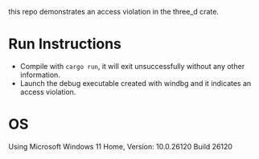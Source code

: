 this repo demonstrates an access violation in the three_d crate.
# Run Instructions
- Compile with ```cargo run```, it will exit unsuccessfully without any other information.
- Launch the debug executable created with windbg and it indicates an access violation.
# OS
Using Microsoft Windows 11 Home, Version: 10.0.26120 Build 26120
